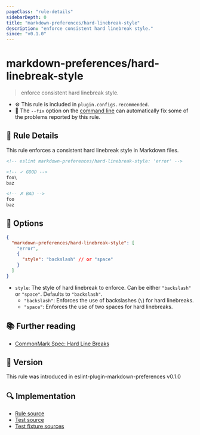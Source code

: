```yaml
---
pageClass: "rule-details"
sidebarDepth: 0
title: "markdown-preferences/hard-linebreak-style"
description: "enforce consistent hard linebreak style."
since: "v0.1.0"
---
```


# markdown-preferences/hard-linebreak-style

> enforce consistent hard linebreak style.

- ⚙️ This rule is included in `plugin.configs.recommended`.
- 🔧 The `--fix` option on the [command line](https://eslint.org/docs/user-guide/command-line-interface#fixing-problems) can automatically fix some of the problems reported by this rule.

## 📖 Rule Details

This rule enforces a consistent hard linebreak style in Markdown files.

<!-- eslint-skip -->

```md
<!-- eslint markdown-preferences/hard-linebreak-style: 'error' -->

<!-- ✓ GOOD -->
foo\
baz

<!-- ✗ BAD -->
foo  
baz
```

## 🔧 Options

```json
{
  "markdown-preferences/hard-linebreak-style": [
    "error",
    {
      "style": "backslash" // or "space"
    }
  ]
}
```

- `style`: The style of hard linebreak to enforce. Can be either `"backslash"` or `"space"`. Defaults to `"backslash"`.
  - `"backslash"`: Enforces the use of backslashes (`\`) for hard linebreaks.
  - `"space"`: Enforces the use of two spaces for hard linebreaks.

## 📚 Further reading

- [CommonMark Spec: Hard Line Breaks](https://spec.commonmark.org/0.31.2/#hard-line-breaks)

## 🚀 Version

This rule was introduced in eslint-plugin-markdown-preferences v0.1.0

## 🔍 Implementation

- [Rule source](https://github.com/ota-meshi/eslint-plugin-markdown-preferences/blob/main/src/rules/hard-linebreak-style.ts)
- [Test source](https://github.com/ota-meshi/eslint-plugin-markdown-preferences/blob/main/tests/src/rules/hard-linebreak-style.ts)
- [Test fixture sources](https://github.com/ota-meshi/eslint-plugin-markdown-preferences/tree/main/tests/fixtures/rules/hard-linebreak-style)
